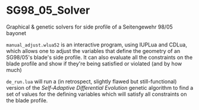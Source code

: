 # SG98_05_Solver
Graphical &amp; genetic solvers for side profile of a Seitengewehr 98/05 bayonet

`manual_adjust.wlua52` is an interactive program, using IUPLua and CDLua, which allows one to adjust the variables that define the geometry of an SG98/05's blade's side profile. It can also evaluate all the constraints on the blade profile and show if they're being satisfied or violated (and by how much)

`de_run.lua` will run a (in retrospect, slightly flawed but still-functional) version of the *Self-Adaptive Differential Evolution* genetic algorithm to find a set of values for the defining variables which will satisfy all constraints on the blade profile.